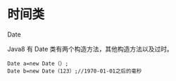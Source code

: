 # 时间类
Date

Java8 有 Date 类有两个构造方法，其他构造方法以及过时。

```
Date a=new Date（）;
Date b=new Date（123）;//1970-01-01之后的毫秒
```

